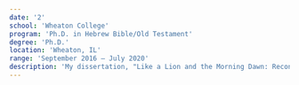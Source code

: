 ```yaml
---
date: '2'
school: 'Wheaton College'
program: 'Ph.D. in Hebrew Bible/Old Testament'
degree: 'Ph.D.'
location: 'Wheaton, IL'
range: 'September 2016 – July 2020'
description: 'My dissertation, "Like a Lion and the Morning Dawn: Reconceiving Yahweh through the Metaphors of Hosea 4–14," was completed under the supervision of Dr. Danny M. Carroll R. (Rodas) and will be published in 2023 with SBL Press as <a href='https://cart.sbl-site.org/books/062650C' target='_blank'>"Hosea''s God: A Metaphorical Theology."</a>'
---
```

